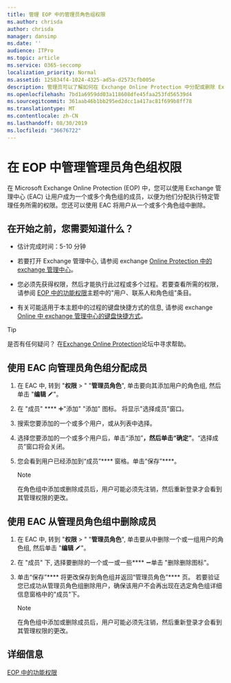 ```yaml
---
title: 管理 EOP 中的管理员角色组权限
ms.author: chrisda
author: chrisda
manager: dansimp
ms.date: ''
audience: ITPro
ms.topic: article
ms.service: O365-seccomp
localization_priority: Normal
ms.assetid: 125834f4-1024-4325-ad5a-d2573cfb005e
description: 管理员可以了解如何在 Exchange Online Protection 中分配或删除 Exchange 管理中心 (EAC) 中的权限。
ms.openlocfilehash: 7bd1a6959dd03a118608dfe45faa253fd56539d4
ms.sourcegitcommit: 361aab46b1bb295ed2dcc1a417ac81f699b8ff78
ms.translationtype: MT
ms.contentlocale: zh-CN
ms.lasthandoff: 08/30/2019
ms.locfileid: "36676722"
---
```

# <a name="manage-admin-role-group-permissions-in-eop"></a>在 EOP 中管理管理员角色组权限
  
在 Microsoft Exchange Online Protection (EOP) 中，您可以使用 Exchange 管理中心 (EAC) 让用户成为一个或多个角色组的成员，以便为他们分配执行特定管理任务所需的权限。您还可以使用 EAC 将用户从一个或多个角色组中删除。
  
## <a name="what-do-you-need-to-know-before-you-begin"></a>在开始之前，您需要知道什么？

- 估计完成时间：5-10 分钟

- 若要打开 Exchange 管理中心, 请参阅 exchange [Online Protection 中的 exchange 管理中心](../exchange-admin-center-in-exchange-online-protection-eop.md)。

- 您必须先获得权限，然后才能执行此过程或多个过程。若要查看所需的权限，请参阅 [EOP 中的功能权限](feature-permissions-in-eop.md)主题中的"用户、联系人和角色组"条目。

- 有关可能适用于本主题中的过程的键盘快捷方式的信息, 请参阅 exchange [Online 中 exchange 管理中心的键盘快捷方式](https://docs.microsoft.com/Exchange/accessibility/keyboard-shortcuts-in-admin-center)。

> [!TIP]
> 是否有任何疑问？ 在[Exchange Online Protection](https://go.microsoft.com/fwlink/p/?linkId=285351)论坛中寻求帮助。
  
## <a name="use-the-eac-to-assign-members-to-admin-role-groups"></a>使用 EAC 向管理员角色组分配成员

1. 在 EAC 中, 转到 "**权限** \> " "**管理员角色**", 单击要向其添加用户的角色组, 然后单击 "**编辑** ![编辑图标](../media/ITPro-EAC-EditIcon.gif)"。

2. 在 "成员" **** ![下, 单击](../media/ITPro-EAC-AddIcon.gif)"添加" "添加" 图标。 将显示"选择成员"窗口。

3. 搜索您要添加的一个或多个用户，或从列表中选择。

4. 选择您要添加的一个或多个用户后，单击“添加”****，然后单击“确定”****。“选择成员”窗口将会关闭。

5. 您会看到用户已经添加到“成员”**** 窗格。单击“保存”****。

   > [!NOTE]
   > 在角色组中添加或删除成员后，用户可能必须先注销，然后重新登录才会看到其管理权限的更改。 
  
## <a name="use-the-eac-to-remove-members-from-admin-role-groups"></a>使用 EAC 从管理员角色组中删除成员

1. 在 EAC 中, 转到 "**权限** \> " "**管理员角色**", 单击要从中删除一个或一组用户的角色组, 然后单击 "**编辑** ![编辑图标](../media/ITPro-EAC-EditIcon.gif)"。

2. 在 "成员" 下, 选择要删除的一个或一或一些**** ![用户, 然后](../media/ITPro-EAC-RemoveIcon.gif)单击 "删除删除图标"。

3. 单击“保存”**** 将更改保存到角色组并返回“管理员角色”**** 页。 若要验证您已成功从管理员角色组删除用户，确保该用户不会再出现在选定角色组详细信息窗格中的"成员"下。

   > [!NOTE]
   > 在角色组中添加或删除成员后，用户可能必须先注销，然后重新登录才会看到其管理权限的更改。
  
## <a name="for-more-information"></a>详细信息

[EOP 中的功能权限](feature-permissions-in-eop.md)
